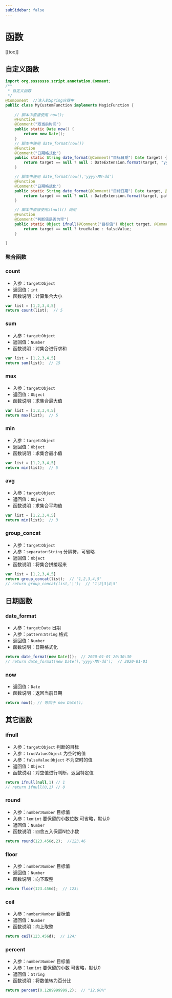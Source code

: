 ```yaml
---
subSidebar: false
---
```

# 函数

[[toc]]

## 自定义函数

```java
import org.ssssssss.script.annotation.Comment;
/**
 * 自定义函数
 */
@Component  //注入到Spring容器中
public class MyCustomFunction implements MagicFunction {
    
    // 脚本中直接使用 now();
    @Function
    @Comment("取当前时间")
    public static Date now() {
        return new Date();
    }
    // 脚本中使用 date_format(now())
    @Function
    @Comment("日期格式化")
    public static String date_format(@Comment("目标日期") Date target) {
        return target == null ? null : DateExtension.format(target, "yyyy-MM-dd HH:mm:ss");
    }

    // 脚本中使用 date_format(now(),'yyyy-MM-dd')
    @Function
    @Comment("日期格式化")
    public static String date_format(@Comment("目标日期") Date target, @Comment("格式") String pattern) {
        return target == null ? null : DateExtension.format(target, pattern);
    }

    // 脚本中直接使用ifnull() 调用
	@Function
    @Comment("判断值是否为空")
    public static Object ifnull(@Comment("目标值") Object target, @Comment("为空的值") Object trueValue, @Comment("不为空的值") Object falseValue) {
        return target == null ? trueValue : falseValue;
    }

}
```

### 聚合函数

### count
- 入参：`target`:`Object`
- 返回值：`int`
- 函数说明：计算集合大小
```js
var list = [1,2,3,4,5]
return count(list);  // 5
```

### sum
- 入参：`target`:`Object`
- 返回值：`Number`
- 函数说明：对集合进行求和
```js
var list = [1,2,3,4,5]
return sum(list);  // 15
```

### max
- 入参：`target`:`Object`
- 返回值：`Object`
- 函数说明：求集合最大值
```js
var list = [1,2,3,4,5]
return max(list);  // 5
```

### min
- 入参：`target`:`Object`
- 返回值：`Object`
- 函数说明：求集合最小值
```js
var list = [1,2,3,4,5]
return min(list);  // 5
```

### avg
- 入参：`target`:`Object`
- 返回值：`Object`
- 函数说明：求集合平均值
```js
var list = [1,2,3,4,5]
return min(list);  // 3
```

### group_concat
- 入参：`target`:`Object`
- 入参：`separator`:`String` 分隔符，可省略
- 返回值：`Object`
- 函数说明：将集合拼接起来
```js
var list = [1,2,3,4,5]
return group_concat(list);  // "1,2,3,4,5"
// return group_concat(list,'|');  // "1|2|3|4|5"
```

## 日期函数

### date_format
- 入参：`target`:`Date`    日期
- 入参：`pattern`:`String` 格式
- 返回值：`Number`
- 函数说明：日期格式化
```js
return date_format(new Date());  // 2020-01-01 20:30:30
// return date_format(new Date(),'yyyy-MM-dd');  // 2020-01-01
```

### now
- 返回值：`Date`
- 函数说明：返回当前日期
```js
return now(); // 等同于 new Date();
```

## 其它函数

### ifnull
- 入参：`target`:`Object`  判断的目标
- 入参：`trueValue`:`Object`   为空时的值
- 入参：`falseValue`:`Object`  不为空时的值
- 返回值：`Object`
- 函数说明：对空值进行判断，返回特定值
```js
return ifnull(null,1) // 1
// return ifnull(0,1) // 0
```

### round
- 入参：`number`:`Number`  目标值
- 入参：`len`:`int`  要保留的小数位数 可省略，默认0
- 返回值：`Number`
- 函数说明：四舍五入保留N位小数
```js
return round(123.456d,2);  //123.46
```

### floor
- 入参：`number`:`Number`  目标值
- 返回值：`Number`
- 函数说明：向下取整
```js
return floor(123.456d);  // 123;
```

### ceil
- 入参：`number`:`Number`  目标值
- 返回值：`Number`
- 函数说明：向上取整
```js
return ceil(123.456d);  // 124;
```

### percent
- 入参：`number`:`Number`  目标值
- 入参：`len`:`int`  要保留的小数   可省略，默认0
- 返回值：`String`
- 函数说明：将数值转为百分比
```js
return percent(0.1289999999,2);  // "12.90%"
```
